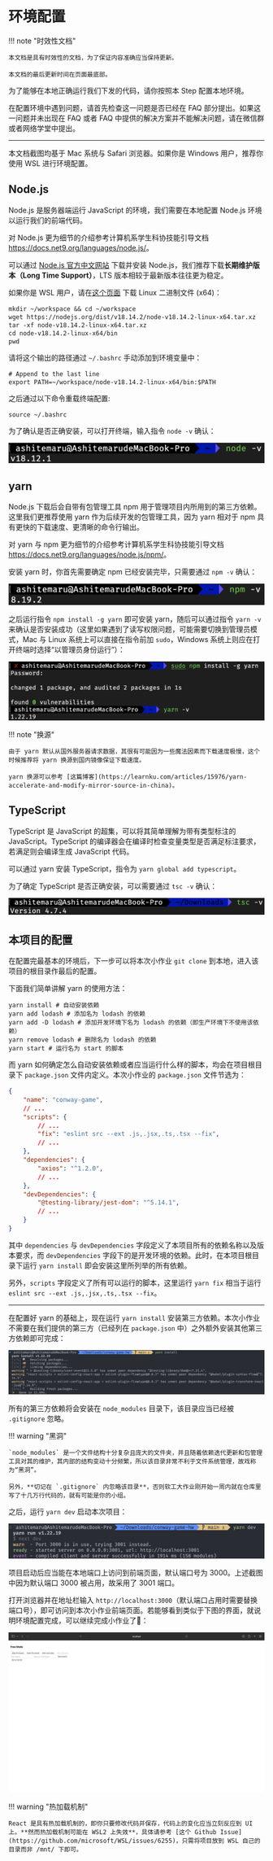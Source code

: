 # 环境配置

!!! note "时效性文档"

    本文档是具有时效性的文档，为了保证内容准确应当保持更新。

    本文档的最后更新时间在页面最底部。

为了能够在本地正确运行我们下发的代码，请你按照本 Step 配置本地环境。

在配置环境中遇到问题，请首先检查这一问题是否已经在 FAQ 部分提出。如果这一问题并未出现在 FAQ 或者 FAQ 中提供的解决方案并不能解决问题，请在微信群或者网络学堂中提出。

---

本文档截图均基于 Mac 系统与 Safari 浏览器。如果你是 Windows 用户，推荐你使用 WSL 进行环境配置。

## Node.js

Node.js 是服务器端运行 JavaScript 的环境，我们需要在本地配置 Node.js 环境以运行我们的前端代码。

对 Node.js 更为细节的介绍参考计算机系学生科协技能引导文档 <https://docs.net9.org/languages/node.js/>。

可以通过 [Node.js 官方中文网站](https://nodejs.org/zh-cn/) 下载并安装 Node.js，我们推荐下载**长期维护版本（Long Time Support）**，LTS 版本相较于最新版本往往更为稳定。

如果你是 WSL 用户，请在[这个页面](https://nodejs.org/zh-cn/download/) 下载 Linux 二进制文件 (x64)：

```
mkdir ~/workspace && cd ~/workspace
wget https://nodejs.org/dist/v18.14.2/node-v18.14.2-linux-x64.tar.xz
tar -xf node-v18.14.2-linux-x64.tar.xz
cd node-v18.14.2-linux-x64/bin
pwd
```

请将这个输出的路径通过 `~/.bashrc` 手动添加到环境变量中：

```
# Append to the last line
export PATH=~/workspace/node-v18.14.2-linux-x64/bin:$PATH
```

之后通过以下命令重载终端配置:
```
source ~/.bashrc
```

<!-- 另外，为了获取更详细的安装指导，我们推荐获取安装包而非二进制文件，下载安装包后打开即可安装。 -->

为了确认是否正确安装，可以打开终端，输入指令 `node -v` 确认：

![](../../static/react/step0-node.png)

## yarn

Node.js 下载后会自带有包管理工具 npm 用于管理项目内所用到的第三方依赖。这里我们更推荐使用 yarn 作为后续开发的包管理工具，因为 yarn 相对于 npm 具有更快的下载速度、更清晰的命令行输出。

对 yarn 与 npm 更为细节的介绍参考计算机系学生科协技能引导文档 <https://docs.net9.org/languages/node.js/npm/>。

安装 yarn 时，你首先需要确定 npm 已经安装完毕，只需要通过 `npm -v` 确认：

![](../../static/react/step0-npm.png)

之后运行指令 `npm install -g yarn` 即可安装 yarn，随后可以通过指令 `yarn -v` 来确认是否安装成功（这里如果遇到了读写权限问题，可能需要切换到管理员模式，Mac 与 Linux 系统上可以直接在指令前加 `sudo`，Windows 系统上则应在打开终端时选择“以管理员身份运行”）：

![](../../static/react/step0-yarn.png)

!!! note "换源"

    由于 yarn 默认从国外服务器请求数据，其很有可能因为一些魔法因素而下载速度极慢，这个时候推荐将 yarn 换源到国内镜像保证下载速度。

    yarn 换源可以参考 [这篇博客](https://learnku.com/articles/15976/yarn-accelerate-and-modify-mirror-source-in-china)。

## TypeScript

TypeScript 是 JavaScript 的超集，可以将其简单理解为带有类型标注的 JavaScript。TypeScript 的编译器会在编译时检查变量类型是否满足标注要求，若满足则会编译生成 JavaScript 代码。

可以通过 yarn 安装 TypeScript，指令为 `yarn global add typescript`。

为了确定 TypeScript 是否正确安装，可以需要通过 `tsc -v` 确认：

![](../../static/react/step0-ts.png)

## 本项目的配置

在配置完最基本的环境后，下一步可以将本次小作业 `git clone` 到本地，进入该项目的根目录作最后的配置。

下面我们简单讲解 yarn 的使用方法：

```shell
yarn install # 自动安装依赖
yarn add lodash # 添加名为 lodash 的依赖
yarn add -D lodash # 添加开发环境下名为 lodash 的依赖（即生产环境下不使用该依赖）
yarn remove lodash # 删除名为 lodash 的依赖
yarn start # 运行名为 start 的脚本
```

而 yarn 如何确定怎么自动安装依赖或者应当运行什么样的脚本，均会在项目根目录下 `package.json` 文件内定义。本次小作业的 `package.json` 文件节选为：

```json
{
    "name": "conway-game",
    // ...
    "scripts": {
        // ...
        "fix": "eslint src --ext .js,.jsx,.ts,.tsx --fix",
        // ...
    },
    "dependencies": {
        "axios": "^1.2.0",
        // ...
    },
    "devDependencies": {
        "@testing-library/jest-dom": "^5.14.1",
        // ...
    }
}
```

其中 `dependencies` 与 `devDependencies` 字段定义了本项目所有的依赖名称以及版本要求，而 `devDependencies` 字段下的是开发环境的依赖。此时，在本项目根目录下运行 `yarn install` 即会安装这里所列举的所有依赖。

另外，`scripts` 字段定义了所有可以运行的脚本，这里运行 `yarn fix` 相当于运行 `eslint src --ext .js,.jsx,.ts,.tsx --fix`。

---

在配置好 yarn 的基础上，现在运行 `yarn install` 安装第三方依赖。本次小作业不需要在我们提供的第三方（已经列在 `package.json` 中）之外额外安装其他第三方依赖即可完成：

![](../../static/react/step0-yarn-install.png)

所有的第三方依赖将会安装在 `node_modules` 目录下，该目录应当已经被 `.gitignore` 忽略。

!!! warning "黑洞"

    `node_modules` 是一个文件结构十分复杂且庞大的文件夹，并且随着依赖迭代更新和包管理工具对其的维护，其内部的结构变动十分频繁，所以该目录非常不利于文件系统管理，故戏称为“黑洞”。

    另外，**切记在 `.gitignore` 内忽略该目录**，否则软工大作业刚开始一周内就在仓库里写了十几万行代码的，就有可能是你的小组。

之后，运行 `yarn dev` 启动本次项目：

![](../../static/react/step0-yarn-dev.png)

项目启动后应当能在本地端口上访问到前端页面，默认端口号为 3000。上述截图中因为默认端口 3000 被占用，故采用了 3001 端口。

打开浏览器并在地址栏输入 `http://localhost:3000`（默认端口占用时需要替换端口号），即可访问到本次小作业前端页面。若能够看到类似于下图的界面，就说明环境配置完成，可以继续完成小作业了🎉：

![](../../static/react/step0-final.png)

!!! warning "热加载机制"

    React 是具有热加载机制的，即你只要修改代码并保存，代码上的变化应当立刻反应到 UI 上。**然而热加载机制可能在 WSL2 上失效**，具体请参考 [这个 Github Issue](https://github.com/microsoft/WSL/issues/6255)，只需将项目放到 WSL 自己的目录而非 /mnt/ 下即可。